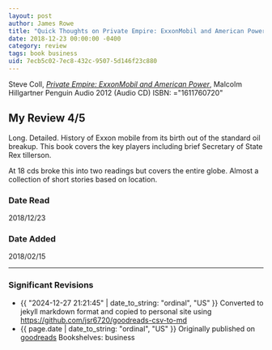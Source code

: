 ```yaml
---
layout: post
author: James Rowe
title: "Quick Thoughts on Private Empire: ExxonMobil and American Power"
date: 2018-12-23 00:00:00 -0400
category: review
tags: book business
uid: 7ecb5c02-7ec8-432c-9507-5d146f23c880
---
```


Steve Coll, *[Private Empire: ExxonMobil and American Power](https://www.goodreads.com/book/show/13588080)*, Malcolm Hillgartner Penguin Audio 2012 (Audio CD) ISBN: ="1611760720"

## My Review 4/5

Long. Detailed. History of Exxon mobile from its birth out of the standard oil breakup. This book covers the key players including brief Secretary of State Rex tillerson. 

At 18 cds broke this into two readings but covers the entire globe. Almost a collection of short stories based on location. 

### Date Read
2018/12/23

### Date Added
2018/02/15

---

### Significant Revisions

- {{ "2024-12-27 21:21:45" | date_to_string: "ordinal", "US" }} Converted to jekyll markdown format and copied to personal site using <https://github.com/jsr6720/goodreads-csv-to-md>
- {{ page.date | date_to_string: "ordinal", "US" }} Originally published on [goodreads](https://www.goodreads.com) Bookshelves: business